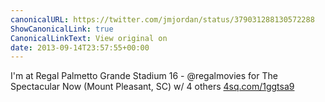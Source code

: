 ```yaml
---
canonicalURL: https://twitter.com/jmjordan/status/379031288130572288
ShowCanonicalLink: true
CanonicalLinkText: View original on
date: 2013-09-14T23:57:55+00:00
---
```

I'm at Regal Palmetto Grande Stadium 16 - @regalmovies for The Spectacular Now (Mount Pleasant, SC) w/ 4 others [4sq.com/1ggtsa9](http://4sq.com/1ggtsa9)